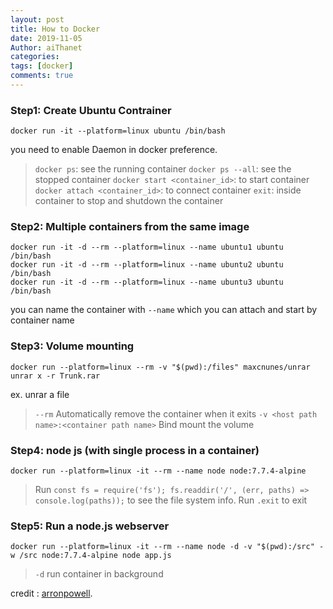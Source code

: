```yaml
---
layout: post
title: How to Docker
date: 2019-11-05
Author: aiThanet
categories:
tags: [docker]
comments: true
---
```


### Step1: Create Ubuntu Contrainer

```
docker run -it --platform=linux ubuntu /bin/bash
```

you need to enable Daemon in docker preference.

> `docker ps`: see the running container
> `docker ps --all`: see the stopped container
> `docker start <container_id>`: to start container
> `docker attach <container_id>`: to connect container
> `exit`: inside container to stop and shutdown the container

### Step2: Multiple containers from the same image

```
docker run -it -d --rm --platform=linux --name ubuntu1 ubuntu /bin/bash
docker run -it -d --rm --platform=linux --name ubuntu2 ubuntu /bin/bash
docker run -it -d --rm --platform=linux --name ubuntu3 ubuntu /bin/bash
```

you can name the container with `--name` which you can attach and start by container name

### Step3: Volume mounting

```
docker run --platform=linux --rm -v "$(pwd):/files" maxcnunes/unrar unrar x -r Trunk.rar
```

ex. unrar a file

> `--rm` Automatically remove the container when it exits
> `-v <host path name>:<container path name>` Bind mount the volume

### Step4: node js (with single process in a container)

```
docker run --platform=linux -it --rm --name node node:7.7.4-alpine
```

> Run `const fs = require('fs'); fs.readdir('/', (err, paths) => console.log(paths));` to see the file system info.
> Run `.exit` to exit

### Step5: Run a node.js webserver

```
docker run --platform=linux -it --rm --name node -d -v "$(pwd):/src" -w /src node:7.7.4-alpine node app.js
```

> `-d` run container in background

credit : [arronpowell](https://github.com/aaronpowell/docker-from-scratch).
